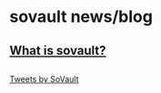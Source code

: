# sovault news/blog
## [What is sovault?](http://blog.30440r.xyz/what-is-sovault.md)
## []()
## []()
## []()
## []()
## []()
## []()
## []()
## []()
## []()
## []()
## []()
<a class="twitter-timeline" href="https://twitter.com/SoVault?ref_src=twsrc%5Etfw">Tweets by SoVault</a> <script async src="https://platform.twitter.com/widgets.js" charset="utf-8"></script>
